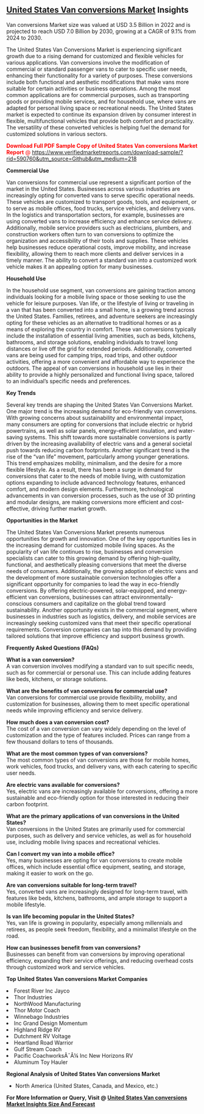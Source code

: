 <h2><a href="https://www.verifiedmarketreports.com/download-sample/?rid=590760&amp;utm_source=Github&amp;utm_medium=218" target="_blank">United States Van conversions Market</a> Insights</h2><p>Van conversions Market size was valued at USD 3.5 Billion in 2022 and is projected to reach USD 7.0 Billion by 2030, growing at a CAGR of 9.1% from 2024 to 2030.</p><p><p>The United States Van Conversions Market is experiencing significant growth due to a rising demand for customized and flexible vehicles for various applications. Van conversions involve the modification of commercial or standard passenger vans to cater to specific user needs, enhancing their functionality for a variety of purposes. These conversions include both functional and aesthetic modifications that make vans more suitable for certain activities or business operations. Among the most common applications are for commercial purposes, such as transporting goods or providing mobile services, and for household use, where vans are adapted for personal living space or recreational needs. The United States market is expected to continue its expansion driven by consumer interest in flexible, multifunctional vehicles that provide both comfort and practicality. The versatility of these converted vehicles is helping fuel the demand for customized solutions in various sectors. <p><span class=""><span style="color: #ff0000;"><strong>Download Full PDF Sample Copy of United States Van conversions Market Report</strong> @ </span><a href="https://www.verifiedmarketreports.com/download-sample/?rid=590760&amp;utm_source=Github&amp;utm_medium=218" target="_blank">https://www.verifiedmarketreports.com/download-sample/?rid=590760&amp;utm_source=Github&amp;utm_medium=218</a></span></p></p> <p><strong>Commercial Use</strong></p> <p>Van conversions for commercial use represent a significant portion of the market in the United States. Businesses across various industries are increasingly opting for converted vans to serve specific operational needs. These vehicles are customized to transport goods, tools, and equipment, or to serve as mobile offices, food trucks, service vehicles, and delivery vans. In the logistics and transportation sectors, for example, businesses are using converted vans to increase efficiency and enhance service delivery. Additionally, mobile service providers such as electricians, plumbers, and construction workers often turn to van conversions to optimize the organization and accessibility of their tools and supplies. These vehicles help businesses reduce operational costs, improve mobility, and increase flexibility, allowing them to reach more clients and deliver services in a timely manner. The ability to convert a standard van into a customized work vehicle makes it an appealing option for many businesses. <p><strong>Household Use</strong></p> <p>In the household use segment, van conversions are gaining traction among individuals looking for a mobile living space or those seeking to use the vehicle for leisure purposes. Van life, or the lifestyle of living or traveling in a van that has been converted into a small home, is a growing trend across the United States. Families, retirees, and adventure seekers are increasingly opting for these vehicles as an alternative to traditional homes or as a means of exploring the country in comfort. These van conversions typically include the installation of essential living amenities, such as beds, kitchens, bathrooms, and storage solutions, enabling individuals to travel long distances or live off the grid for extended periods. Additionally, converted vans are being used for camping trips, road trips, and other outdoor activities, offering a more convenient and affordable way to experience the outdoors. The appeal of van conversions in household use lies in their ability to provide a highly personalized and functional living space, tailored to an individual’s specific needs and preferences. <p><strong>Key Trends</strong></p> <p>Several key trends are shaping the United States Van Conversions Market. One major trend is the increasing demand for eco-friendly van conversions. With growing concerns about sustainability and environmental impact, many consumers are opting for conversions that include electric or hybrid powertrains, as well as solar panels, energy-efficient insulation, and water-saving systems. This shift towards more sustainable conversions is partly driven by the increasing availability of electric vans and a general societal push towards reducing carbon footprints. Another significant trend is the rise of the “van life” movement, particularly among younger generations. This trend emphasizes mobility, minimalism, and the desire for a more flexible lifestyle. As a result, there has been a surge in demand for conversions that cater to the needs of mobile living, with customization options expanding to include advanced technology features, enhanced comfort, and modern design elements. Furthermore, technological advancements in van conversion processes, such as the use of 3D printing and modular designs, are making conversions more efficient and cost-effective, driving further market growth. <p><strong>Opportunities in the Market</strong></p> <p>The United States Van Conversions Market presents numerous opportunities for growth and innovation. One of the key opportunities lies in the increasing demand for customized mobile living spaces. As the popularity of van life continues to rise, businesses and conversion specialists can cater to this growing demand by offering high-quality, functional, and aesthetically pleasing conversions that meet the diverse needs of consumers. Additionally, the growing adoption of electric vans and the development of more sustainable conversion technologies offer a significant opportunity for companies to lead the way in eco-friendly conversions. By offering electric-powered, solar-equipped, and energy-efficient van conversions, businesses can attract environmentally-conscious consumers and capitalize on the global trend toward sustainability. Another opportunity exists in the commercial segment, where businesses in industries such as logistics, delivery, and mobile services are increasingly seeking customized vans that meet their specific operational requirements. Conversion companies can tap into this demand by providing tailored solutions that improve efficiency and support business growth. <p><strong>Frequently Asked Questions (FAQs)</strong></p> <p><strong>What is a van conversion?</strong><br>A van conversion involves modifying a standard van to suit specific needs, such as for commercial or personal use. This can include adding features like beds, kitchens, or storage solutions.</p> <p><strong>What are the benefits of van conversions for commercial use?</strong><br>Van conversions for commercial use provide flexibility, mobility, and customization for businesses, allowing them to meet specific operational needs while improving efficiency and service delivery.</p> <p><strong>How much does a van conversion cost?</strong><br>The cost of a van conversion can vary widely depending on the level of customization and the type of features included. Prices can range from a few thousand dollars to tens of thousands.</p> <p><strong>What are the most common types of van conversions?</strong><br>The most common types of van conversions are those for mobile homes, work vehicles, food trucks, and delivery vans, with each catering to specific user needs.</p> <p><strong>Are electric vans available for conversions?</strong><br>Yes, electric vans are increasingly available for conversions, offering a more sustainable and eco-friendly option for those interested in reducing their carbon footprint.</p> <p><strong>What are the primary applications of van conversions in the United States?</strong><br>Van conversions in the United States are primarily used for commercial purposes, such as delivery and service vehicles, as well as for household use, including mobile living spaces and recreational vehicles.</p> <p><strong>Can I convert my van into a mobile office?</strong><br>Yes, many businesses are opting for van conversions to create mobile offices, which include essential office equipment, seating, and storage, making it easier to work on the go.</p> <p><strong>Are van conversions suitable for long-term travel?</strong><br>Yes, converted vans are increasingly designed for long-term travel, with features like beds, kitchens, bathrooms, and ample storage to support a mobile lifestyle.</p> <p><strong>Is van life becoming popular in the United States?</strong><br>Yes, van life is growing in popularity, especially among millennials and retirees, as people seek freedom, flexibility, and a minimalist lifestyle on the road.</p> <p><strong>How can businesses benefit from van conversions?</strong><br>Businesses can benefit from van conversions by improving operational efficiency, expanding their service offerings, and reducing overhead costs through customized work and service vehicles.</p></p><p><strong>Top United States Van conversions Market Companies</strong></p><div data-test-id=""><p><li>Forest River Inc Jayco</li><li> Thor Industries</li><li> NorthWood Manufacturing</li><li> Thor Motor Coach</li><li> Winnebago Industries</li><li> Inc Grand Design Momentum</li><li> Highland Ridge RV</li><li> Dutchment RV Voltage</li><li> Heartland Road Warrior</li><li> Gulf Stream Coach</li><li> Pacific CoachworksÃ¯Â¼ Inc New Horizons RV</li><li> Aluminum Toy Hauler</li></p><div><strong>Regional Analysis of&nbsp;United States Van conversions Market</strong></div><ul><li dir="ltr"><p dir="ltr">North America&nbsp;(United States, Canada, and Mexico, etc.)</p></li></ul><p><strong>For More Information or Query, Visit @&nbsp;</strong><strong><a href="https://www.verifiedmarketreports.com/product/van-conversions-market/?utm_source=Github&amp;utm_medium=218" target="_blank">United States Van conversions Market Insights Size And Forecast</a></strong></p></div>
